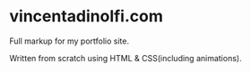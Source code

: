 # vincentadinolfi.com
Full markup for my portfolio site.

Written from scratch using HTML & CSS(including animations).
